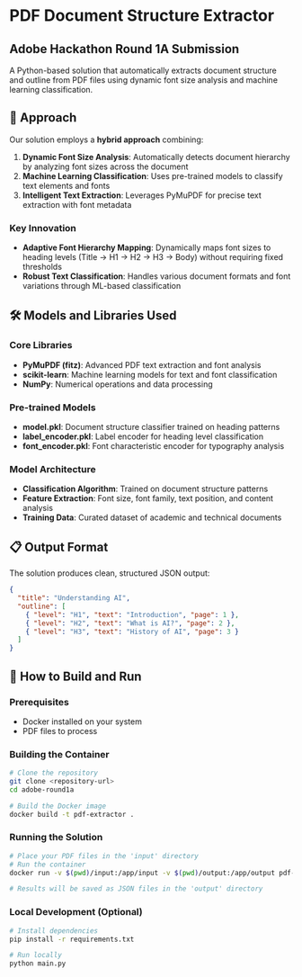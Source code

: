 # PDF Document Structure Extractor
## Adobe Hackathon Round 1A Submission

A Python-based solution that automatically extracts document structure and outline from PDF files using dynamic font size analysis and machine learning classification.

## 🎯 Approach

Our solution employs a **hybrid approach** combining:

1. **Dynamic Font Size Analysis**: Automatically detects document hierarchy by analyzing font sizes across the document
2. **Machine Learning Classification**: Uses pre-trained models to classify text elements and fonts
3. **Intelligent Text Extraction**: Leverages PyMuPDF for precise text extraction with font metadata

### Key Innovation
- **Adaptive Font Hierarchy Mapping**: Dynamically maps font sizes to heading levels (Title → H1 → H2 → H3 → Body) without requiring fixed thresholds
- **Robust Text Classification**: Handles various document formats and font variations through ML-based classification

## 🛠 Models and Libraries Used

### Core Libraries
- **PyMuPDF (fitz)**: Advanced PDF text extraction and font analysis
- **scikit-learn**: Machine learning models for text and font classification
- **NumPy**: Numerical operations and data processing

### Pre-trained Models
- **model.pkl**: Document structure classifier trained on heading patterns
- **label_encoder.pkl**: Label encoder for heading level classification
- **font_encoder.pkl**: Font characteristic encoder for typography analysis

### Model Architecture
- **Classification Algorithm**: Trained on document structure patterns
- **Feature Extraction**: Font size, font family, text position, and content analysis
- **Training Data**: Curated dataset of academic and technical documents

## 📋 Output Format

The solution produces clean, structured JSON output:

```json
{
  "title": "Understanding AI",
  "outline": [
    { "level": "H1", "text": "Introduction", "page": 1 },
    { "level": "H2", "text": "What is AI?", "page": 2 },
    { "level": "H3", "text": "History of AI", "page": 3 }
  ]
}
```

## 🚀 How to Build and Run

### Prerequisites
- Docker installed on your system
- PDF files to process

### Building the Container
```bash
# Clone the repository
git clone <repository-url>
cd adobe-round1a

# Build the Docker image
docker build -t pdf-extractor .
```

### Running the Solution
```bash
# Place your PDF files in the 'input' directory
# Run the container
docker run -v $(pwd)/input:/app/input -v $(pwd)/output:/app/output pdf-extractor

# Results will be saved as JSON files in the 'output' directory
```

### Local Development (Optional)
```bash
# Install dependencies
pip install -r requirements.txt

# Run locally
python main.py
```

